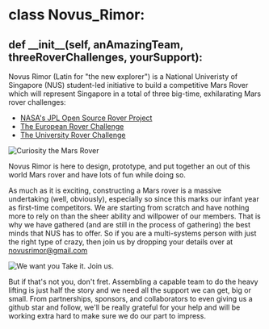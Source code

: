 # class Novus_Rimor:
## def \_\_init\_\_(self, anAmazingTeam, threeRoverChallenges, yourSupport):

Novus Rimor (Latin for "the new explorer") is a National Univeristy of Singapore (NUS) student-led initiative to build a competitive Mars Rover which will represent Singapore in a total of three big-time, exhilarating Mars rover challenges:
* [NASA's JPL Open Source Rover Project](https://github.com/nasa-jpl/open-source-rover)
* [The European Rover Challenge](http://roverchallenge.eu/)
* [The University Rover Challenge](http://urc.marssociety.org/)

![Curiosity the Mars Rover](https://mars.nasa.gov/system/news_items/main_images/8442_PIA23240-16.jpg)

Novus Rimor is here to design, prototype, and put together an out of this world Mars rover and have lots of fun while doing so.

As much as it is exciting, constructing a Mars rover is a massive undertaking (well, obviously), especially so since this marks our infant year as first-time competitors. We are starting from scratch and have nothing more to rely on than the sheer ability and willpower of our members. That is why we have gathered (and are still in the process of gathering) the best minds that NUS has to offer. So if you are a multi-systems person with just the right type of crazy, then join us by dropping your details over at novusrimor@gmail.com

![We want you](http://roverchallenge.eu/wp-content/uploads/2018/10/NIK_4658-768x513.jpg)
Take it. Join us.

But if that's not you, don't fret. Assembling a capable team to do the heavy lifting is just half the story and we need all the support we can get, big or small. From partnerships, sponsors, and collaborators to even giving us a github star and follow, we'll be really grateful for your help and will be working extra hard to make sure we do our part to impress.
